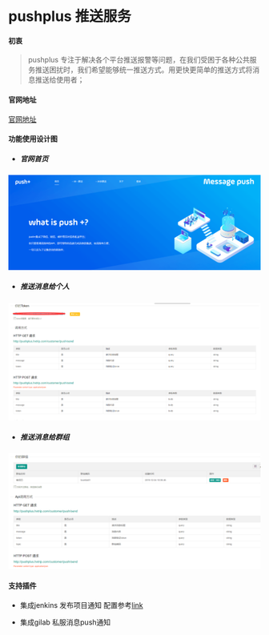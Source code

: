 # pushplus 推送服务
#### 初衷
> pushplus 专注于解决各个平台推送报警等问题，在我们受困于各种公共服务推送困扰时，我们希望能够统一推送方式。用更快更简单的推送方式将消息推送给使用者；

#### 官网地址
 [官网地址](https://pushplus.hxtrip.com)

#### 功能使用设计图

- ##### 官网首页

![image](https://github.com/guojingyinan219/pushplus/blob/master/doc/images/%E9%A6%96%E9%A1%B5.png)

- ##### 推送消息给个人

![image](https://github.com/guojingyinan219/pushplus/blob/master/doc/images/one.png)

- ##### 推送消息给群组

![image](https://github.com/guojingyinan219/pushplus/blob/master/doc/images/more.png)

#### 支持插件

- 集成jenkins 发布项目通知 配置参考[link](https://github.com/guojingyinan219/pushplus/blob/master/doc/readme/README.md)
 
- 集成gilab 私服消息push通知
